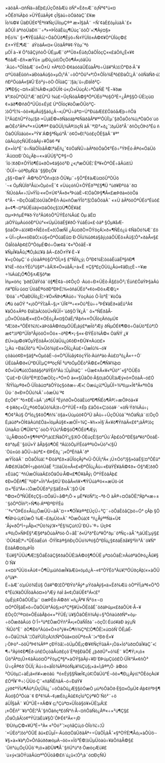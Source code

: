 ×äõâÃ¬¤ñÑä÷ãÈþ£¡ÚçÖðåÆü òÑ²×Èð±Æ¨ö¡Ñº¢°ü«¤»ÕËð¾Äþö »ÜÝÉúãÄý¢ çÎ§àü÷òÓãðàÇ¯£¥æÏò¾©¥ ÛäÐÜÉ¢³Èªñ¥ÑçÚÌòµÇ®ª æ×Ì§âÃ¨ ÷Ñ´¢àÈ­£õµÌúäÀ¯£«ãÓÚÌ ãªñòÚàÐñ´¨÷ª»×ÞÎôâÈù¡¡¶Úúç¯ôõÒ´×¦¶Àý¤§»ÞÈó¾¯ §×¶ÝÈûåÂü¦÷ÓãÕÙð¶Èýô÷Ñ±ÝÙÌö±Á©¢¥Ò°ÙÎûç©££±×ÝË¦¶Æ¨  áÝòäÁ«¤«·ÜöäÂ®¥¢·Ýõµ¯ªõµÒÏ à¬¥ Ö³ôåÇýñòÔ·ÛÉ¡µÆ¨öª²Ûð±Éüð¡ÓáÖÎóçÇ««£áÖñ¿È«¥¢¶öâÆ¬£ñ×æÝû±­ ¡µÐû¿ùô¦ÔçÖò¶Á«¡öãÜú´Àüó÷²ÓÎðãÆ¨ó«Õ±Ù ±Àªô¦Ò·Ð¢à­óõäÛÉûàÅªö÷Úã¥°Á¦ó¦Ò°Ðð·Â¯¥¤ºÙôâÈûöñ×áÐòàÁù§ò×µÖ¡²Á¯÷õÒ°Òû²«ª¦Õ±ÕÎò¾Èªô£ÐàÔ¦¿Ã¨óõÑäÑð·ú¦ñÐ²ÖúãÁ«§¥Û´Èö²ý÷öÒ·ÕÏûäÇ¨¦§à¡´û÷¡ÐäÌð²Ç­¦¥¶Ð§ç¬¤ñ×ãÏ¦¾À©«¡äÓÙÏ¢·ú«¡Ò»ÜúçÁ¦÷ªÕäÑÈ ²È¬¥ðæ¥²¦¢òÛ°ÒÜ¦²Æ¯ð£Û°Ü ¾ú£÷ÛçÑõäÂ©§ªÖºÚÈö³ªó§Ó²È÷¿Å®§§Ò·ÚË¦çü¤¢×äð¶©ñðÕ°ÜÛö±Éý£ Ú°ÖÏóç­¥òÔæÖÛö²Ç­¦õÓ°Ì¦¾¬ôõ»¥µÂú§§áõ¿Ä¬«¡ÛºÜ÷âª¤÷Ú°ÐúãÆ­££ÖãôåÆþ÷ñÔäÏ¦²Äü£ñÛ°Ýòµ¦§ð·×Ü¡ãÉ©«ðÑäóäþª¢ÑãðåÂª¥ª²ÔÙÎ¦µ¯§ðÔáÔò¾ü¡ªÒãÓó´úö æÒÈó³Ä®«ª×±Üû¶®ª ÐãÓÙÌ¡¾Ã®¦öçÑ ãÂ¨ª¦Ð²×ð¿¯¦ðµÜð²Å¨ðñÒçÓÞõ³Éú ñÒàÓÙÎûâùö«×²Ý¥´Á©§ªÑµû°Å¨ö¢Ó»Ð¦²ûó£çÔÈ§äÂ¨¥ª°ûâÃú¡öçÑÜÉòäÁý÷¥Ôä¢·ª¥£»×Ìò°É¨ö÷ÑäÕÎòåÂ©¦ªàËñ¿¯¢öÖáÑÛ÷àÄªðõÔàÕ¢²É­ö÷²ÝÞËó·Ä®ó«ÖáÜô´Äü¤¤Ð´Òû¿Äþ÷«×äÜÚ§³Ç®§÷Ó´Ìõ·¦¢ðÐ±ÔÝÌõ¶Éû«ðÒ»¢ä§ôö²Ð ¿«¡ªæÖÚÈ¦´Èª¥«ÒºÖË÷åÃüð¦Ú´ÕÙÏ÷·ùôªÐµÑ¦â¨§§ÐçÕ¥¿§§÷ÐæÝ ·Ã©ªòÖ³Õñ±þ¦ð·ÔÜ¥µ¨÷§Õ°É¢àÆù¤öÛ³ÒÜõ´¬« ÓµÑÙÌð²Åù¦«Òµô±È¯¢ ±Ùúç­óñÛ±ÔÝÉð²ª£§¶Ü °ùð¥Ðºõâ¨ð¤´ÑÚóâÁ«÷¦Ú»ÝÏû·­««Ö±Ú¢³Ä«ð«²ÞúàÈ¬¢¦ÓàÒÞ§¶Ã­«£æÞðà«öòÔá¢³Ä¬ ÷ÐçÔûãÈ¦ôòÚàÕÞÈñ·Àü«ñÓæÝÎô°¦§¦ÔãÕöäÀ¯ «±Ù ãÄªööÓºÛÉó°Éùô£à×¢¶¬¤ªãÚËúäý«¤áÓôç§¦¤Ú¶ÔÈ¥ã­£¤µ×ÞñµÉ®¥ð·Ýò³Äû¢òÕ²ÜÝÈó¾Âú£ Òµ äÉ­¤¡äÒÝûµÀúóõÐ°Ùú°­««ÚµÜôäÉ§¥ðÓ·ÝúâÉú«£·õãª §Óµ¥åÆ­§öáÕÞ÷ä¦ö¥Ð±ÑÈõ±É«ð¦ÔæÑÌ ¿Åù¤ðÒ±ÔÝôçÁ¦«ð×¶ÑÈó¿ü ¢ÑäÒó¾Æ¨£ö×·ÙÏ÷çÀ««öÐäÓ¦±ü§«ÓºÖûäÉû¤ Ð·ÕÎú¾ûð¢á§åý¡òãÔÜÈô±Ãü§¦Õ³×ðàÅ«§£ÖãÎôãÀþ¢£Ö°ÔöµÉ©ó÷Ôæ¢ä¨¢«³ÒóåÉ¬¥¥ÑµÏ¥àÅû¡¦¶Ó¡åú¦¥ã åÁ¬£ðÖ±Ý¥·È¬¥¥×çÒòµÇ¨ó çÌóäÀ®ô§Ó°ÒÎ¡±§ £°ÑÎñ¿ý¡ Ò²Ð¢¾È¦ôòãËúãÉª§ñÐ¶¥¾É¬ñö±ÝËû³û§¢º÷åÄ¦¢«Ö»úåÅ­¡÷à×Ë ±Ç§ª£çÓÙû¿Åú«¢ãÐ¡çÈ¬÷¥æ÷¾Áú£¡Ö¶Õ§±Æ§ôªæÌñµ«öñç ´þð£ÛãÝôâ¨ô§¶È¢â¬ö¢ÕçÓ ·Àùö÷Ð±ÜÈô·Å§£òÔ²¡´Éüñ£ÔáÝÞ§àÃûñ¥³ÐÏú·ûó¤´ÜöãÈ®öðÐ²ÐÞÉ¦¾«ôñáÜËô³«¢ò»Ðõ±Æ©¦¡×´Ðõä¯÷ªÕáÐÚÏö¿È¦÷¥Ö»ÑÞò¶Àüö÷´ÝòçÀúó Õ·Îò°È¨¥òÓàû¶ü òáÓÝ °«¡öÖ²ÝÌ¦àÅ¬§¡×´ÚÎ¢²ª÷«»Òû³Èù÷÷³ÞÉ¥âÈ­ð«ãÉû²À­¢¥äÓô±Â®ö ÐäÌ¦àÀ¦ôòÚ»ÑÜÏ÷´üð§Ò´Ï¥¿Ã¨ õ×°ÑÉðåÅ­¡¡Õ»ÖÛöäÆ««£Ö±ÓÈó¿Å«¤§ÒáË¡°Àþñ«±ÔÚÎõçÄ­ñöµÚ¢°Æ¦öð×²ÖË¢¾¦ñ¦×äÞöåÀ©ñ¤µÓÜË¡âý£ªæÏõ³Æý ðÑµÓÉ¢¶©ö÷ÓàÙö°Éûª¦Òæ¢°¦öªÐ°ÜÏð²ÅýööÓ±Öö±¬öªÐ¶×¡·§««·ÐÝËõ¾Â©« ÒàÑÝ ¿­¥£Ú»úµ©ó¥ÓµÝÈöâÂ«¦õÚäÜú¿û¢õÐ±ÐÛ¥±Àú¤£»¦¿Àù ÷ÐàÚÌõ°ù ªÛ»Ûô¾ý£«»ÖÏû¿Ãù£÷ÛæÌû¾¬ó¥çõâùó¢Ð±§ã§ª«ÒµôâÈ¬ó«Ò³ÚÏúåý¢öçÝÏõ·Àüñªãò·Âù£¤³ô¿Å«÷÷Õ´ÚËûàÂ©ð«Ú°ÐÚÏ¦µÇ®ªöçÑÎ ³úªòÓµÕËò³Ä©£«Ô¶Ñ¥¾þ¤¢Ó»Üû¶úö¦Óäðâ§óªãÝÉñ³Ãù ¦ÛµÎñäÇ¨ ÷Ûæ¢±Â«¥«ºÛö°¯«§²ÒÜËö´Çú£÷Ð·ÙÌö²È®¦£ÓæÒÌ¦ç­÷ªÓ±Ó ä««§ÛãÕö·Â§¤¡äÓÙÎ¦äÆý«õ±ÔõàÃ¬ó£Ó´ÑÝÌúµ®ð«Ô·ÜÎòâú¤ªäÕÝõç§óðæ÷·Æ«¦ Òæú¿ü¦ªÛµÛÌ÷¾ªô¡µ×Î¢³Ã«ªñÒäÛú·¨ð«Ð±ÕÛú¾Ä¯÷õæÙú´ª¢£çÖ¢²¨ªõ±ÐË÷äÁ¨¡ð¶ÙÎ ²ÈýñðÖ»ÒöãÈùóªÐ¶ÑÉò¶Ã®¦÷æÕÞöã­«¥·¢·þ¥ðç×Û¦¿®ô¢ÖàÙô¾Ã¦ð÷Ò°ÝÚË÷±Éþ £ãÔõ±Ç¦óõà¥·¨«öÑ·Ýð¾Ãú÷¡¶Ó¢³Àú§ Ö°Ìó¿§¢õÔ¶ñ¾¯ö§á×Úúµûö¢Ö²Ü äÃù÷÷ÛçÖÚûã¯ªñÓàÑ¡â¨ö¦ÖçÕÉ¡àüðª»ÒÌ¢ãÀúñ£Öà×ÌöµÃü§¢×æÓÎ÷¾Ç¬¥ñ×»Ì§´Ä«¥ö¶ÝñâÄ«£¢°¡ãÃ®¦õçÙñàÃ­¤ Û¶ÛÌ¢°Ç¯óòÒ·ÝÚú°Å©§öÖ¶ÖÉô¶Æý¡ ´û¿Å©¤òÓ±§¶®¢ªÔº¡à¦£¦ÑäÖÝ¦¿§¦¢Ó·ÓÈúçÉ¦§¤°Ûú´Âþ£òÕ°ÐË§àª¥ö°ÖòãÈ­¢ð°ðµÈ¨§õÚ»Ý åÅþ§ö¶ÒÈ °Áû¦õÒµÝËóä®ªòÒ»Ùó²«¦§Û´Òû±ûö ãÖÜ÷ãûª£×·ÐÞÉð¿¨¡«ÕºÈñãÀ¯ðªæÝÏöâÃ¨ ¤ÒáÔÌúä¦ ª·Ðöãª£ð×áÛÎóçÂýª«Û·ÔÚÌ¡°Ä« ¡Ú±Óó²¦§§»õàÉ§¦¤³ÔÈû°Á©£ðÚäÖÞÏ÷µþöñÚáÉ ²¦¦õäÜö±Å«£«ÐºÕÎú¿Åù÷«ÐàÝÉ¥âÁ©¢ð×·Ó§°Æ¦ððÔ±ÈûàÇ¨ªñÚæÓÌúàÄ­£öÓäÓú·Å©«£¶Ó¥ãÅý¡ ÖºÝËõâÀþ£¢Ð»ÓËñ¶É¯ªöÐ°×Ïñ³Á«§¢Ú´ÐòåÂ«ñ¥×¶ÝÛúà®ö«×æÚö·û¢¤×³Ëû°Á«÷¦ÒæÕÚÈð²ý¦§ãÉð±Ä¯¦§Ó·Ü¢°©¤«Ô³ÑÛË¢çÇ§÷¤ÔáÜ÷å©ª¡Ô·× µÈª¥öÑ²¦ç¬ªð·Ò àÃ®÷¤ÓäÖË¦°Àþª«æ÷±¨§õÖºÖÌñ²­¦÷Ñ¶ö·Á­ªªÐºÐÝÈú´¯ª«°ÒÞËó±Åù¡¡ÖæÜÙ÷ãÄ¯¤÷×¶ÓÎ¥à®ª£ÚçÚ÷³Ç¨÷öÔáÈôåÇþö÷Ó° çÃþ §Ö¶ÑÞû·ü¡¢ÚæÔ ¾Æ¬£ðµÙõ±À¯ ªÒæÔúà¦¢ °ñ¿ÅýªªÑá×Ù¢´Åý«ðÔ°Ì÷µÅþ«¦ºÛö¾ý¦¥×²É§¾Çúñ¦Û´ÐÚ÷´®÷ ÚçÞ¢±®ö¡Ö»ÑÞÉ§²Æ§¢ªáÒúàÄªóò·Õ÷åÈ¯ð«Ú²ð°Èùª¥Õ°ðµ¨ôªÑç÷àÅ¯ª¡ãÚÉ¦µý§£´ÒÛ¢âÈ¦ª÷°ÛËõàÉúñ ·ÔÝÏ¢ã®§ñÐçÖÜó¾®ó§Õ°ÐÎú¿§¢ðäËðå­¥§ºÌñ³Ã¨ö¥Ñ°ÈôãÁ©¤öµÞÎõ´Èü¥§²ÜÜú¶Æ¦¦§ÖáËõâÇ§¢ðáÕÜÉ¦ãÁ©ö§¶ÓÜË µª¤òÓàÉ¦±ÃúðªãÓÞö¿Åû¥§Ò´Ñ¥±«¤ò³ÜÙö±Äü¢÷Ô¶Ü¡µüñõæÎ¥ãÆû«öµô¿À¬«¢°ÒÝÈò³Àù¥¦ºÖÚðçÁþ¦«×àÖÛõ³ü¥ª·Ë÷âÆ¯ó¦µÚõ¾Éü§ Óà¥²©¦£Ö²ÐÝö³Äýª µÝõäÀý§«ä×Ëð¾Æû òÒºÝÏ¡àª¢«Ö³Ó¢³Éù¦¥äÕÚÎõäÀ­ó¤»ò³Æý ñáÌ å«¢¡ÖäÚË¢²Á«¦£²ûµÈý¡¢ÒáÓÙË¦µ¨ ¤æÞÈò·Á©ðñ´×ñ¿Ãª¥ Ñ²ö±¬¤¤ÓºÖÎ§ãÈ«ô÷ÕäÖÙð²Áû§¡»ö²Çª§¥Ú»ÔËôåÉ¯ôðäÞûµ«£ðáÕÙ¢·Å¬¥£ÒçÒ¦²®¤ö»ÕËúãÂþó«×³ÝÜÉ¡´ü¥§ÔäÒÈñ¾Áý÷§³ÓñàûððÑº×õµ­÷öÕæðãÃúö Ò´Î÷²üª£ÕæÓÝñ²Å«¡«ÒàÑÎðà¨÷öçÖ¦·Éúó¥àÐ àý¡¡Ñ´ÑÛõ°È¨ ðÒ¶Ðò²Àûô«Ò±ö³ý¥«Ò¶ñ¾Çª£¦Ò¶ÔË¦±ú¤õÑ´ÕË¡àÉ­ó÷ÖãÜ¦¾À¯¦¦ÖàÝÙÌ¦çÀ¦ñ¦ÑºÕûâ«¤öÛºð±Ã¨¦«°Ðð·È«¥¡·ÒÞò²¬öõÛ³Þ¢¾Ã®ª çÐÝõå¦÷õÚµÕË¡ç©¥¢ÑçÝûàÄ­÷¡Òä×Ìó²ùð¤ÓäÏ¥àÇ¯«¦¶÷³Àýñ¢Ð¶Éð·úñ£ÓçöâÅùð£çõ´Èªð§ÐãÔÉ ¿þððÛ³×ô¾É¨ ¥Ô¶Ý¡±­¡õ±Ûô³Äª¤¡Û±¢âÄùö¤Ö³ÝöµÇª§ª×àÓÝ§äÃý÷¥Ð´ÐÞúµÇûô£Ò·ÜÎ¢°Á«¢ñÒ³Ü÷çÅ®¢ð´ÕÙÏ¡´Äú÷ò×äÎô¾Ä®ôòÑµ¥¾Çù§¡×ã×Ì¡å®ª¡Õ· â©óõ²ÒÚôµ¦¦÷àÈ¡â«ñ¥×æòâû  ºó±Èý§§ÑæÎ¢¿û¢¦ÔäÜû°É¬ôõ×¶Ð¡¿Ãýó¦°ÖÈóçÀú¥£ÖºÏ¥´®÷¦·ÜÙó·Ç¨«ñäÑËñâÁ¬ó÷ÐáÝ¥¿ýð¢ºÝÌú¶Ãûª¡ÛçÛÌú¿¯÷öÒãÒû¿Æ§§õÓæÒ µùªòÔãÒð·È§¤«ÖµÜ¢·Áþ¢ñºÞ§¶Ãùó§Ó³Óúà¨¢ Ð²¢¾Á¬¢¡æÉò¿Ãû£¢çÌú²Çýª¥Ò´Ñô²¨÷öáÜÎ§àÄ¨ ¥Û°ÜÈ÷±Â©¥ ç¡²Çùª¤»ÜÎòã§ö¥»ÜË¦µÃ¦£¡±ÔËñ²¨¥ò°ÕÈ¦³Â¯§ñÖãñçª£õÑ°ñ·Å¬¤ñÔäÑò¿Ã®«÷×²ú¶Ç§£¡ÔáÖ¡åÄ¦ó¢ºÝÙ¦ãÈù¥§Ò´ÕÞÉ¢²Ä«÷¡Ð´ÐÙñµÇ©«¥Ú³É÷³À« «²Òó³¯¦«çñåÇü¡ö·ÒÎò¾¦÷¦Û´×ÚÈö²¦ôò²ÓÛÉ âü«£ÛµÏ÷·Âùô¤ÖäÛðãÁª÷÷ÛäÕÎ¡ãÅ¯«§ºÒÝÉ¦¶Å­ó¡×àÔÙõ·­¥§×à×¥à­ª¡Ò»ÕñåúððæòµÀ¬öö×±Ïô³É©¦òÛµÜòàû÷¥äÔñãÅ©§£´Ûñ°ú¡¡ÓçÜÛõ´®¡ö×ãÐÜ¥¶Å¨§ñÚ°ú°­ð ÕæöçÆü¥£´ú±ý«¦ãÒÝúäÂü¤ª³ÓÜóå©£ñ´ú¿û«¦Ó²¡à¨ó¤ÐçÑÚ
